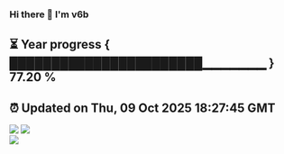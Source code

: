 ### Hi there 👋  I'm v6b  
⏳ Year progress { ███████████████████████▁▁▁▁▁▁▁ } 77.20 %
---
⏰ Updated on Thu, 09 Oct 2025 18:27:45 GMT
---
![](https://github-readme-stats.vercel.app/api?username=v6b&bg_color=30,e96443,904e95&title_color=fff&text_color=fff&layout=compact)
![](https://github-readme-stats.vercel.app/api/top-langs/?username=v6b&layout=compact&bg_color=30,e96443,904e95&title_color=fff&text_color=fff)  
![](https://gcore.jsdelivr.net/gh/v6b/v6b@main/assets/github-contribution-grid-snake.svg)

